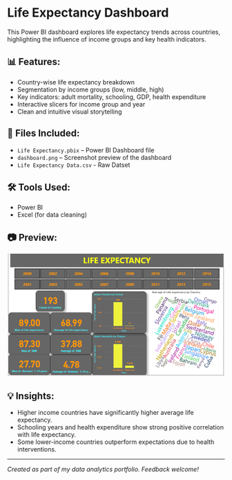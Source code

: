 # Life Expectancy Dashboard

This Power BI dashboard explores life expectancy trends across countries, highlighting the influence of income groups and key health indicators.

## 📊 Features:
- Country-wise life expectancy breakdown
- Segmentation by income groups (low, middle, high)
- Key indicators: adult mortality, schooling, GDP, health expenditure
- Interactive slicers for income group and year
- Clean and intuitive visual storytelling

## 📂 Files Included:
- `Life Expectancy.pbix` – Power BI Dashboard file
- `dashboard.png` – Screenshot preview of the dashboard
- `Life Expectancy Data.csv` - Raw Datset

## 🛠 Tools Used:
- Power BI
- Excel (for data cleaning)

## 📷 Preview:

![Dashboard Screenshot](dashboard.png)

## 💡 Insights:
- Higher income countries have significantly higher average life expectancy.
- Schooling years and health expenditure show strong positive correlation with life expectancy.
- Some lower-income countries outperform expectations due to health interventions.

---

*Created as part of my data analytics portfolio. Feedback welcome!*
